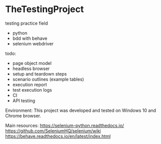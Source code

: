 # TheTestingProject

testing practice field
- python
- bdd with behave
- selenium webdriver

todo:
- page object model
- headless browser
- setup and teardown steps
- scenario outlines (example tables)
- execution report
- test execution logs
- CI
- API testing


Environment:
This project was developed and tested on Windows 10 and Chrome browser.


Main resources:
https://selenium-python.readthedocs.io/
https://github.com/SeleniumHQ/selenium/wiki
https://behave.readthedocs.io/en/latest/index.html
